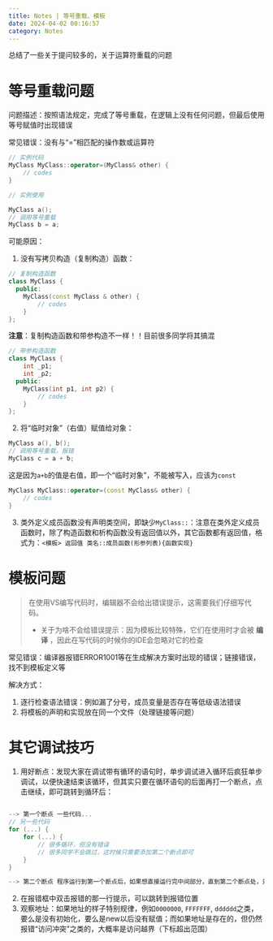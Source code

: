 ```yaml
---
title: Notes | 等号重载、模板
date: 2024-04-02 00:16:57
category: Notes
---
```


总结了一些关于提问较多的，关于运算符重载的问题

<!--more-->

# 等号重载问题

问题描述：按照语法规定，完成了等号重载，在逻辑上没有任何问题，但最后使用等号赋值时出现错误

常见错误：没有与“=”相匹配的操作数或运算符

```cpp
// 实例代码
MyClass MyClass::operator=(MyClass& other) {
    // codes
}

// 实例使用

MyClass a();
// 调用等号重载
MyClass b = a;
```

可能原因：

1. 没有写拷贝构造（复制构造）函数：

```cpp
// 复制构造函数
class MyClass {
  public:
    MyClass(const MyClass & other) {
        // codes
    }
};
```

**注意**：复制构造函数和带参构造不一样！！目前很多同学将其搞混

```cpp
// 带参构造函数
class MyClass {
    int _p1;
    int _p2;
  public:
    MyClass(int p1, int p2) {
        // codes
    }
};
```

2. 将“临时对象”（右值）赋值给对象：

```cpp
MyClass a(), b();
// 调用等号重载，报错
MyClass c = a + b;
```

这是因为`a+b`的值是右值，即一个“临时对象”，不能被写入，应该为`const`

```cpp
MyClass MyClass::operator=(const MyClass& other) {
    // codes
}
```

3. 类外定义成员函数没有声明类空间，即缺少`MyClass::`：注意在类外定义成员函数时，除了构造函数和析构函数没有返回值以外，其它函数都有返回值，格式为：`<模板> 返回值 类名::成员函数(形参列表){函数实现}`

# 模板问题

> 在使用VS编写代码时，编辑器不会给出错误提示，这需要我们仔细写代码。
> - 关于为啥不会给错误提示：因为模板比较特殊，它们在使用时才会被 **编译** ，因此在写代码的时候你的IDE会忽略对它的检查

常见错误：编译器报错ERROR1001等在生成解决方案时出现的错误；链接错误，找不到模板定义等

解决方式：

1. 逐行检查语法错误：例如漏了分号，成员变量是否存在等低级语法错误
2. 将模板的声明和实现放在同一个文件（处理链接等问题）

# 其它调试技巧

1. 用好断点：发现大家在调试带有循环的语句时，单步调试进入循环后疯狂单步调试，以便快速结束该循环，但其实只要在循环语句的后面再打一个断点，点击继续，即可跳转到循环后：

```cpp

--> 第一个断点 一些代码...
// 另一些代码
for (...) {
    for (...) {
        // 很多循环，但没有错误
        // 很多同学不会跳过，这时候只需要添加第二个断点即可
    }
}

--> 第二个断点 程序运行到第一个断点后，如果想直接运行完中间部分，直到第二个断点处，只需要在程序运行到第一个断点时按下“继续”即可一次性运行到下一个断点处
```

2. 在报错框中双击报错的那一行提示，可以跳转到报错位置
3. 观察地址：如果地址的样子特别规律，例如`0000000`, `FFFFFFF`, `dddddd`之类，要么是没有初始化，要么是new以后没有赋值；而如果地址是存在的，但仍然报错“访问冲突”之类的，大概率是访问越界（下标超出范围）


